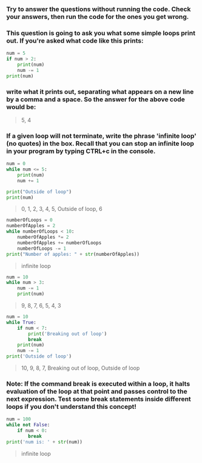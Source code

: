 ### Try to answer the questions without running the code. Check your answers, then run the code for the ones you get wrong.

### This question is going to ask you what some simple loops print out. If you're asked what code like this prints:

```py
num = 5
if num > 2:
    print(num)
    num -= 1
print(num)
```

### write what it prints out, separating what appears on a new line by a comma and a space. So the answer for the above code would be:
> 5, 4

### If a given loop will not terminate, write the phrase 'infinite loop' (no quotes) in the box. Recall that you can stop an infinite loop in your program by typing CTRL+c in the console.

```py
num = 0
while num <= 5:
    print(num)
    num += 1

print("Outside of loop")
print(num) 
```
> 0, 1, 2, 3, 4, 5, Outside of loop, 6

```py
numberOfLoops = 0
numberOfApples = 2
while numberOfLoops < 10:
    numberOfApples *= 2
    numberOfApples += numberOfLoops
    numberOfLoops -= 1
print("Number of apples: " + str(numberOfApples))
```
> infinite loop

```py
num = 10
while num > 3:
    num -= 1
    print(num) 
```
> 9, 8, 7, 6, 5, 4, 3


```py 
num = 10
while True:
    if num < 7:
        print('Breaking out of loop')
        break
    print(num)
    num -= 1
print('Outside of loop')
```
> 10, 9, 8, 7, Breaking out of loop, Outside of loop

### Note: If the command break is executed within a loop, it halts evaluation of the loop at that point and passes control to the next expression. Test some break statements inside different loops if you don't understand this concept!

```py
num = 100
while not False:
    if num < 0:
        break
print('num is: ' + str(num)) 
```
> infinite loop